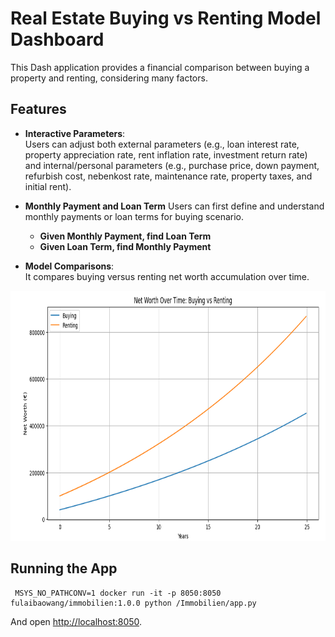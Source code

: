 # Real Estate Buying vs Renting Model Dashboard

This Dash application provides a financial comparison between buying a property and renting, considering many factors.

## Features

- **Interactive Parameters**:  
  Users can adjust both external parameters (e.g., loan interest rate, property appreciation rate, rent inflation rate, investment return rate) and internal/personal parameters (e.g., purchase price, down payment, refurbish cost, nebenkost rate, maintenance rate, property taxes, and initial rent).

- **Monthly Payment and Loan Term**
  Users can first define and understand monthly payments or loan terms for buying scenario.
    - **Given Monthly Payment, find Loan Term**
    - **Given Loan Term, find Monthly Payment**

- **Model Comparisons**:  
  It compares buying versus renting net worth accumulation over time.

<img src="images/Screenshot.png" alt="Alt text" height="400">

## Running the App
```
 MSYS_NO_PATHCONV=1 docker run -it -p 8050:8050 fulaibaowang/immobilien:1.0.0 python /Immobilien/app.py
```
And open [http://localhost:8050](http://localhost:8050).